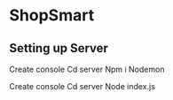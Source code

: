 # ShopSmart

## Setting up Server
Create console
Cd server
Npm i
Nodemon

Create console
Cd server
Node index.js
